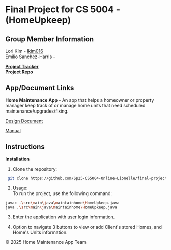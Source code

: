 # Final Project for CS 5004 - (HomeUpkeep)

## Group Member Information
Lori Kim - [lkim016](https://github.com/lkim016)  
Emilio Sanchez-Harris - 

[**Project Tracker**](https://github.com/orgs/Sp25-CS5004-Online-Lionelle/projects/2/views/4)  
[**Project Repo**](https://github.com/Sp25-CS5004-Online-Lionelle/final-project-group-4/tree/main)

## App/Document Links
**Home Maintenance App** - An app that helps a homeowner or property manager keep track of or manage home units that need scheduled maintenance/upgrades/fixing.

[Design Document](/DesignDocuments)
 
[Manual](/Manual)


## Instructions
**Installation**
1. Clone the repository:
```bash
 git clone https://github.com/Sp25-CS5004-Online-Lionelle/final-project-group-4.git
```

2. Usage:  
To run the project, use the following command:
```bash
javac .\src\main\java\maintainhome\HomeUpkeep.java
java .\src\main\java\maintainhome\HomeUpkeep.java
```

3. Enter the application with user login information.

4. Option to navigate 3 buttons to view or add Client's stored Homes, and Home's Units information.


© 2025 Home Maintenance App Team